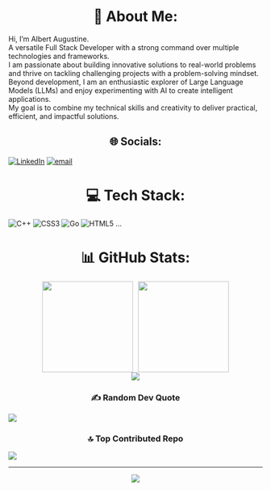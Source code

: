 <!-- Center only the main headings -->
<div align="center">

# 💫 About Me:
</div>
<div align="left">

Hi, I’m Albert Augustine.<br>
A versatile Full Stack Developer with a strong command over multiple technologies and frameworks. <br>
I am passionate about building innovative solutions to real-world problems and thrive on tackling challenging projects with a problem-solving mindset. <br>
Beyond development, I am an enthusiastic explorer of Large Language Models (LLMs) and enjoy experimenting with AI to create intelligent applications. <br>
My goal is to combine my technical skills and creativity to deliver practical, efficient, and impactful solutions.
</div>

<div align="center">

## 🌐 Socials:
</div>
<div align="left">

[![LinkedIn](https://img.shields.io/badge/LinkedIn-%230077B5.svg?logo=linkedin&logoColor=white)](https://linkedin.com/in/https://www.linkedin.com/in/albertaugustine1884/)
[![email](https://img.shields.io/badge/Email-D14836?logo=gmail&logoColor=white)](mailto:albertnedumudy@gmail.com)
</div>

<div align="center">

# 💻 Tech Stack:
</div>
<div align="left">

![C++](https://img.shields.io/badge/c++-%2300599C.svg?style=for-the-badge&logo=c%2B%2B&logoColor=white)
![CSS3](https://img.shields.io/badge/css3-%231572B6.svg?style=for-the-badge&logo=css3&logoColor=white)
![Go](https://img.shields.io/badge/go-%2300ADD8.svg?style=for-the-badge&logo=go&logoColor=white)
![HTML5](https://img.shields.io/badge/html5-%23E34F26.svg?style=for-the-badge&logo=html5&logoColor=white)
… <!-- keep rest of badges as is -->
</div>

<div align="center">

# 📊 GitHub Stats:
</div>

<div align="center">

<!-- First two blocks side by side -->
<div style="display: flex; justify-content: center; gap: 10px;">
  <img src="https://github-readme-stats.vercel.app/api?username=Pyro-Warrior-1884&theme=gotham&hide_border=false&include_all_commits=true&count_private=true" height="180px"/>
  <img src="https://nirzak-streak-stats.vercel.app/?user=Pyro-Warrior-1884&theme=gotham&hide_border=false" height="180px"/>
</div>

<!-- Third block centered on the next line -->
<div align="center">
  <img src="https://github-readme-stats.vercel.app/api/top-langs/?username=Pyro-Warrior-1884&theme=gotham&hide_border=false&include_all_commits=true&count_private=true&layout=compact" />
</div>

</div>

<div align="center">

### ✍️ Random Dev Quote
</div>
<div align="left">

![](https://quotes-github-readme.vercel.app/api?type=horizontal&theme=radical)
</div>

<div align="center">

### 🔝 Top Contributed Repo
</div>
<div align="left">

![](https://github-contributor-stats.vercel.app/api?username=Pyro-Warrior-1884&limit=5&theme=gotham&combine_all_yearly_contributions=true)
</div>

<div align="center">

---
[![](https://visitcount.itsvg.in/api?id=Pyro-Warrior-1884&icon=0&color=0)](https://visitcount.itsvg.in)
</div>

<!-- Proudly created with GPRM ( https://gprm.itsvg.in ) -->

